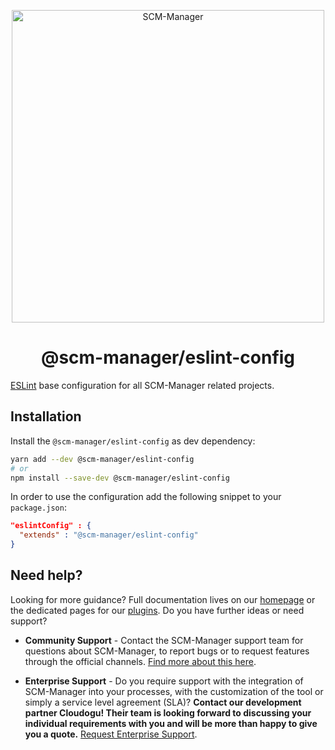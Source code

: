 <p align="center">
  <a href="https://www.scm-manager.org/">
    <img alt="SCM-Manager" src="https://download.scm-manager.org/images/logo/scm-manager_logo.png" width="500" />
  </a>
</p>
<h1 align="center">
  @scm-manager/eslint-config
</h1>

[ESLint](https://eslint.org/) base configuration for all SCM-Manager related projects.

## Installation

Install the `@scm-manager/eslint-config` as dev dependency:

```bash
yarn add --dev @scm-manager/eslint-config
# or 
npm install --save-dev @scm-manager/eslint-config
```

In order to use the configuration add the following snippet to your `package.json`:

```json
"eslintConfig" : {
  "extends" : "@scm-manager/eslint-config"
}
```

## Need help?

Looking for more guidance? Full documentation lives on our [homepage](https://www.scm-manager.org/docs/) or the dedicated pages for our [plugins](https://www.scm-manager.org/plugins/). Do you have further ideas or need support?

- **Community Support** - Contact the SCM-Manager support team for questions about SCM-Manager, to report bugs or to request features through the official channels. [Find more about this here](https://www.scm-manager.org/support/).

- **Enterprise Support** - Do you require support with the integration of SCM-Manager into your processes, with the customization of the tool or simply a service level agreement (SLA)? **Contact our development partner Cloudogu! Their team is looking forward to discussing your individual requirements with you and will be more than happy to give you a quote.** [Request Enterprise Support](https://cloudogu.com/en/scm-manager-enterprise/).
